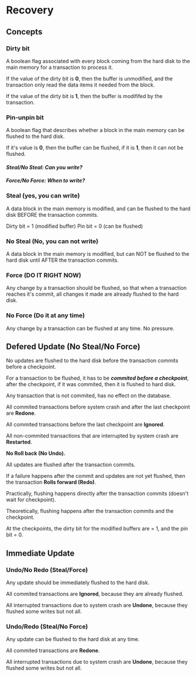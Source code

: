 # Recovery

## Concepts

### **Dirty bit**

A boolean flag associated with every block coming from the hard disk to the main memory for a transaction to process it.

If the value of the dirty bit is **0**, then the buffer is unmodified, and the transaction only read the data items it needed from the block.

If the value of the dirty bit is **1**, then the buffer is modififed by the transaction.

### **Pin-unpin bit**

A boolean flag that describes whether a block in the main memory can be flushed to the hard disk.

If it's value is **0**, then the buffer can be flushed, if it is **1**, then it can not be flushed.

#### _Steal/No Steal: Can you write?_

#### _Force/No Force: When to write?_

### **Steal** (yes, you can write)

A data block in the main memory is modified, and can be flushed to the hard disk BEFORE the transaction commits.

Dirty bit = 1 (modified buffer)
Pin bit = 0 (can be flushed)

### **No Steal** (No, you can not write)

A data block in the main memory is modified, but can NOT be flushed to the hard disk until AFTER the transaction commits.

### **Force** (DO IT RIGHT NOW)

Any change by a transaction should be flushed, so that when a transaction reaches it's commit, all changes it made are already flushed to the hard disk.

### **No Force** (Do it at any time)

Any change by a transaction can be flushed at any time. No pressure.

## Defered Update (No Steal/No Force)

No updates are flushed to the hard disk before the transaction commits before a checkpoint.

For a transaction to be flushed, it has to be _**commited before a checkpoint**_, after the checkpoint, if it was commited, then it is flushed to hard disk.

Any transaction that is not commited, has no effect on the database.

All commited transactions before system crash and after the last checkpoint are **Redone**.

All commited transactions before the last checkpoint are **Ignored**.

All non-commited transactions that are interrupted by system crash are **Restarted**.


**No Roll back (No Undo).**

All updates are flushed after the transaction commits.

If a failure happens after the commit and updates are not yet flushed, then the transaction **Rolls forward (Redo)**.

Practically, flushing happens directly after the transaction commits (doesn't wait for checkpoint).

Theoretically, flushing happens after the transaction commits and the checkpoint.

At the checkpoints, the dirty bit for the modified buffers are = 1, and the pin bit = 0.



## Immediate Update

### Undo/No Redo (Steal/Force)

Any update should be immediately flushed to the hard disk.

All commited transactions are **Ignored**, because they are already flushed.

All interrupted transactions due to system crash are **Undone**, because they flushed some writes but not all.


### Undo/Redo (Steal/No Force)

Any update can be flushed to the hard disk at any time.

All commited transactions are **Redone**.

All interrupted transactions due to system crash are **Undone**, because they flushed some writes but not all.
